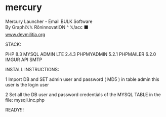 # mercury
Mercury Launcher - Email BULK Software <BR>
By Graphi𝕏𝕏 RōninnovatiON ^ 𝕏/acc ⬛️ <BR>
www.devmilitia.org

STACK:

PHP 8.3
MYSQL
ADMIN LTE 2.4.3
PHPMYADMIN 5.2.1
PHPMAILER 6.2.0
IMGUR API
SMTP

INSTALL INSTRUCTIONS:

1
Import DB and SET admin user and password ( MD5 ) in table admin
this user is the login user

2
Set all the DB user and password credentials of the MYSQL TABLE in the file:
mysqli.inc.php

READY!!!
